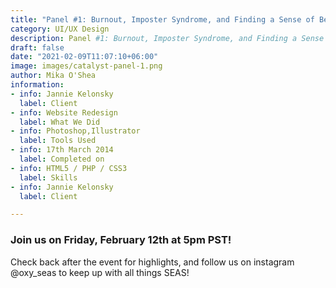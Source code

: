 ```yaml
---
title: "Panel #1: Burnout, Imposter Syndrome, and Finding a Sense of Belonging in STEM"
category: UI/UX Design
description: Panel #1: Burnout, Imposter Syndrome, and Finding a Sense of Belonging in STEM
draft: false
date: "2021-02-09T11:07:10+06:00"
image: images/catalyst-panel-1.png
author: Mika O'Shea
information:
- info: Jannie Kelonsky
  label: Client
- info: Website Redesign
  label: What We Did
- info: Photoshop,Illustrator
  label: Tools Used
- info: 17th March 2014
  label: Completed on
- info: HTML5 / PHP / CSS3
  label: Skills
- info: Jannie Kelonsky
  label: Client

---
```


### Join us on Friday, February 12th at 5pm PST!

Check back after the event for highlights, and follow us on instagram @oxy_seas to keep up with all things SEAS!